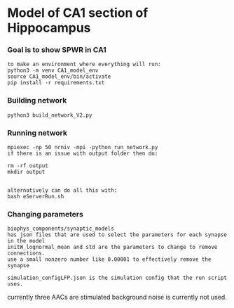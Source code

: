 # Model of CA1 section of Hippocampus
### Goal is to show SPWR in CA1
```
to make an environment where everything will run:
python3 -m venv CA1_model_env
source CA1_model_env/bin/activate
pip install -r requirements.txt
```

### Building network
```
python3 build_network_V2.py

```

### Running network
```
mpiexec -np 50 nrniv -mpi -python run_network.py
if there is an issue with output folder then do:

rm -rf output
mkdir output


alternatively can do all this with:
bash eServerRun.sh
```
### Changing parameters
```
biophys_components/synaptic_models
has json files that are used to select the parameters for each synapse in the model
initW_lognormal_mean and std are the parameters to change to remove connections.
use a small nonzero number like 0.00001 to effectively remove the synapse

simulation_configLFP.json is the simulation config that the run script uses.

```

currently three AACs are stimulated
background noise is currently not used.

